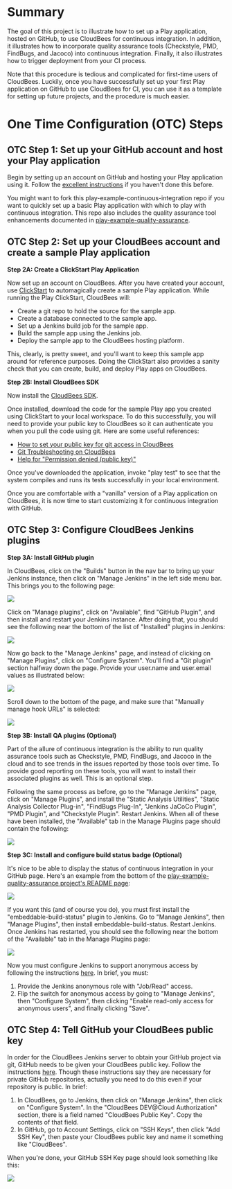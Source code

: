 Summary
=======

The goal of this project is to illustrate how to set up a Play application, hosted on GitHub, 
to use CloudBees for continuous integration. In addition, it illustrates how to incorporate 
quality assurance tools (Checkstyle, PMD, FindBugs, and Jacoco) into continuous integration.
Finally, it also illustrates how to trigger deployment from your CI process.

Note that this procedure is tedious and complicated for first-time users of CloudBees.  Luckily, 
once you have successfully set up your first Play application on GitHub to use CloudBees for CI,
you can use it as a template for setting up future projects, and the procedure is much easier. 

One Time Configuration (OTC) Steps
==================================

OTC Step 1: Set up your GitHub account and host your Play application
---------------------------------------------------------------------

Begin by setting up an account on GitHub and hosting your Play application using it.  Follow the 
[excellent instructions](https://help.github.com/articles/set-up-git) if you 
haven't done this before.  

You might want to fork this play-example-continuous-integration repo if you want to quickly set up a basic Play application 
with which to play with continuous integration.   This repo also includes the quality 
assurance tool enhancements documented in [play-example-quality-assurance](http://ics-software-engineering.github.io/play-example-quality-assurance/).

OTC Step 2: Set up your CloudBees account and create a sample Play application
------------------------------------------------------------------------------

**Step 2A: Create a ClickStart Play Application**

Now set up an account on CloudBees. After you have created your account, use [ClickStart](https://developer.cloudbees.com/bin/view/RUN/ClickStart) 
to automagically create a sample Play application.  While running the Play ClickStart, CloudBees will:
  * Create a git repo to hold the source for the sample app.
  * Create a database connected to the sample app.
  * Set up a Jenkins build job for the sample app.
  * Build the sample app using the Jenkins job.
  * Deploy the sample app to the CloudBees hosting platform.
  
This, clearly, is pretty sweet, and you'll want to keep this sample app around for reference purposes. 
Doing the ClickStart also provides a sanity check that you can create, build, and deploy Play apps
on CloudBees.

**Step 2B: Install CloudBees SDK**

Now install the [CloudBees SDK](http://developer.cloudbees.com/bin/view/RUN/BeesSDK). 

Once installed, download the code for the sample Play app you created using ClickStart to your local
workspace. To do this successfully, you will need to provide your public key to CloudBees so it
can authenticate you when you pull the code using git. Here are some useful references:
  * [How to set your public key for git access in CloudBees](http://wiki.cloudbees.com/bin/view/DEV/How+to+set+your+Public+Key+for+Git+Access)
  * [Git Troubleshooting on CloudBees](http://wiki.cloudbees.com/bin/view/DEV/Git+-+Getting+Started#HTroubleshooting)
  * [Help for "Permission denied (public key)"](https://help.github.com/articles/error-permission-denied-publickey)
  
Once you've downloaded the application, invoke "play test" to see that the system compiles and 
runs its tests successfully in your local environment.  
   
Once you are comfortable with a "vanilla" version of a Play application on CloudBees, it is now time
to start customizing it for continuous integration with GitHub.

OTC Step 3: Configure CloudBees Jenkins plugins
-----------------------------------------------

**Step 3A: Install GitHub plugin**

In CloudBees, click on the "Builds" button in the nav bar to bring up your Jenkins instance, then 
click on "Manage Jenkins" in the left side menu bar. This brings you to the following page:

<img src="https://raw.github.com/ics-software-engineering/play-example-continuous-integration/master/images/manage-jenkins.png"/>

Click on "Manage plugins", click on "Available", find "GitHub Plugin", and then install and restart your Jenkins instance.
After doing that, you should see the following near the bottom of the list of "Installed" plugins in Jenkins:

<img src="https://raw.github.com/ics-software-engineering/play-example-continuous-integration/master/images/github-plugin.png"/>

Now go back to the "Manage Jenkins" page, and instead of clicking on "Manage Plugins", click on 
"Configure System". You'll find a "Git plugin" section halfway down the page. Provide your user.name
and user.email values as illustrated below:

<img src="https://raw.github.com/ics-software-engineering/play-example-continuous-integration/master/images/git-plugin-config.png"/>

Scroll down to the bottom of the page, and make sure that "Manually manage hook URLs" is selected:

<img src="https://raw.github.com/ics-software-engineering/play-example-continuous-integration/master/images/manually-manage-hook-url.png"/>


**Step 3B: Install QA plugins (Optional)**

Part of the allure of continuous integration is the ability to run quality assurance tools such 
as Checkstyle, PMD, FindBugs, and Jacoco in the cloud and to see trends in the issues reported
by those tools over time. To provide good reporting on these tools, you will want to install their
associated plugins as well.  This is an optional step.

Following the same process as before, go to the "Manage Jenkins" page, click on "Manage Plugins", 
and install the "Static Analysis Utilities", "Static Analysis Collector Plug-in", "FindBugs Plug-In", 
"Jenkins JaCoCo Plugin", "PMD Plugin", and "Checkstyle Plugin". Restart Jenkins. When all of these have been 
installed, the "Available" tab in the Manage Plugins page should contain the following:

<img src="https://raw.github.com/ics-software-engineering/play-example-continuous-integration/master/images/qa-plugins.png"/>

**Step 3C: Install and configure build status badge (Optional)**

It's nice to be able to display the status of continuous integration in your GitHub page.  Here's 
an example from the bottom of the [play-example-quality-assurance project's README page](https://github.com/ics-software-engineering/play-example-quality-assurance):

<img src="https://raw.github.com/ics-software-engineering/play-example-continuous-integration/master/images/build-status-badge.png"/>

If you want this (and of course you do), you must first install the "embeddable-build-status" plugin
to Jenkins.  Go to "Manage Jenkins", then "Manage Plugins", then install embeddable-build-status.
Restart Jenkins.  Once Jenkins has restarted, you should see the following near the bottom of the 
"Available" tab in the Manage Plugins page:

<img src="https://raw.github.com/ics-software-engineering/play-example-continuous-integration/master/images/embeddable-build-status.png"/>

Now you must configure Jenkins to support anonymous access by following the instructions [here](https://developer.cloudbees.com/bin/view/DEV/AnonymousAccess).
In brief, you must:
  1. Provide the Jenkins anonymous role with "Job/Read" access.
  2. Flip the switch for anonymous access by going to "Manage Jenkins", then "Configure System", then clicking "Enable read-only access for anonymous users", and finally clicking "Save".


OTC Step 4: Tell GitHub your CloudBees public key
-------------------------------------------------

In order for the CloudBees Jenkins server to obtain your GitHub project via git, GitHub needs
to be given your CloudBees public key. Follow the instructions [here](http://wiki.cloudbees.com/bin/view/DEV/How+to+use+Private+GitHub+Repositories+with+CloudBees). 
Though these instructions say they are necessary for private GitHub repositories, actually you need
to do this even if your repository is public.  In brief:
  1. In CloudBees, go to Jenkins, then click on "Manage Jenkins", then click on "Configure System".  In the "CloudBees DEV@Cloud Authorization" section, there is a field named "CloudBees Public Key". Copy the contents of that field.   
  2. In GitHub, go to Account Settings, click on "SSH Keys", then click "Add SSH Key", then paste your CloudBees public key and name it something like "CloudBees".

When you're done, your GitHub SSH Key page should look something like this:

<img src="https://raw.github.com/ics-software-engineering/play-example-continuous-integration/master/images/github-public-keys.png"/>












